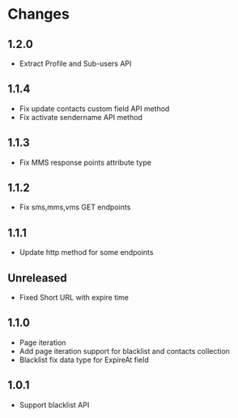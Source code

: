 # Changes

## 1.2.0
- Extract Profile and Sub-users API

## 1.1.4
- Fix update contacts custom field API method
- Fix activate sendername API method

## 1.1.3
- Fix MMS response points attribute type

## 1.1.2
- Fix sms,mms,vms GET endpoints

## 1.1.1
- Update http method for some endpoints

## Unreleased
- Fixed Short URL with expire time

## 1.1.0
- Page iteration
- Add page iteration support for blacklist and contacts collection
- Blacklist fix data type for ExpireAt field

## 1.0.1
- Support blacklist API